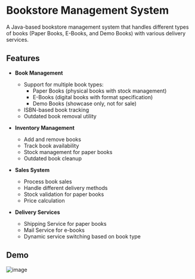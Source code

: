 # Bookstore Management System

A Java-based bookstore management system that handles different types of books (Paper Books, E-Books, and Demo Books) with various delivery services.

## Features

- **Book Management**
  - Support for multiple book types:
    - Paper Books (physical books with stock management)
    - E-Books (digital books with format specification)
    - Demo Books (showcase only, not for sale)
  - ISBN-based book tracking
  - Outdated book removal utility

- **Inventory Management**
  - Add and remove books
  - Track book availability
  - Stock management for paper books
  - Outdated book cleanup

- **Sales System**
  - Process book sales
  - Handle different delivery methods
  - Stock validation for paper books
  - Price calculation

- **Delivery Services**
  - Shipping Service for paper books
  - Mail Service for e-books
  - Dynamic service switching based on book type

## Demo
![image](https://github.com/user-attachments/assets/58f3dbd5-01fa-40a5-a1fb-1518e75124f0)
